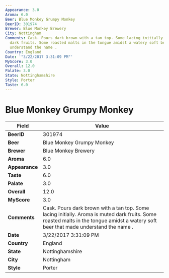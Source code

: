 ```yaml
---
Appearance: 3.0
Aroma: 6.0
Beer: Blue Monkey Grumpy Monkey
BeerID: 301974
Brewer: Blue Monkey Brewery
City: Nottingham
Comments: Cask. Pours dark brown with a tan top. Some lacing initially. Aroma is muted
  dark fruits. Some roasted malts in the tongue amidst a watery soft beer that made
  understand the name .
Country: England
Date: '"3/22/2017 3:31:09 PM"'
MyScore: 3.0
Overall: 12.0
Palate: 3.0
State: Nottinghamshire
Style: Porter
Taste: 6.0
---
```


# Blue Monkey Grumpy Monkey

| Field         | Value |
|---------------|-------|
| **BeerID** | 301974 |
| **Beer** | Blue Monkey Grumpy Monkey |
| **Brewer** | Blue Monkey Brewery |
| **Aroma** | 6.0 |
| **Appearance** | 3.0 |
| **Taste** | 6.0 |
| **Palate** | 3.0 |
| **Overall** | 12.0 |
| **MyScore** | 3.0 |
| **Comments** | Cask. Pours dark brown with a tan top. Some lacing initially. Aroma is muted dark fruits. Some roasted malts in the tongue amidst a watery soft beer that made understand the name . |
| **Date** | 3/22/2017 3:31:09 PM |
| **Country** | England |
| **State** | Nottinghamshire |
| **City** | Nottingham |
| **Style** | Porter |
